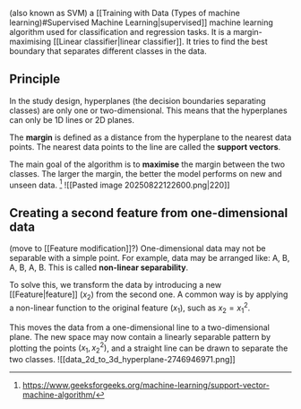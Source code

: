 (also known as SVM) a [[Training with Data (Types of machine learning)#Supervised Machine Learning|supervised]] machine learning algorithm used for classification and regression tasks. 
It is a margin-maximising [[Linear classifier|linear classifier]]. It tries to find the best boundary that separates different classes in the data. 

## Principle
In the study design, hyperplanes (the decision boundaries separating classes) are only one or two-dimensional. This means that the hyperplanes can only be 1D lines or 2D planes. 

The **margin** is defined as a distance from the hyperplane to the nearest data points. The nearest data points to the line are called the **support vectors**.

The main goal of the algorithm is to **maximise** the margin between the two classes. The larger the margin, the better the model performs on new and unseen data. [^1]
![[Pasted image 20250822122600.png|220]]
## Creating a second feature from one-dimensional data
(move to [[Feature modification]]?)
One-dimensional data may not be separable with a simple point. For example, data may be arranged like: A, B, A, B, A, B. This is called **non-linear separability**.

To solve this, we transform the data by introducing a new [[Feature|feature]] ($x_{2}$) from the second one. 
A common way is by applying a non-linear function to the original feature ($x_{1}$), such as $x_{2}=x_{1}^{2}$.

This moves the data from a one-dimensional line to a two-dimensional plane. The new space may now contain a linearly separable pattern by plotting the points $(x_{1},x_{2}^{2})$, and a straight line can be drawn to separate the two classes.
![[data_2d_to_3d_hyperplane-2746946971.png]]

[^1]: https://www.geeksforgeeks.org/machine-learning/support-vector-machine-algorithm/
